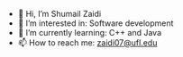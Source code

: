 - 👋 Hi, I’m Shumail Zaidi
- 👀 I’m interested in: Software development 
- 🌱 I’m currently learning: C++ and Java 
- 📫 How to reach me: zaidi07@ufl.edu

<!---
SZaidi00/SZaidi00 is a ✨ special ✨ repository because its `README.md` (this file) appears on your GitHub profile.
You can click the Preview link to take a look at your changes.
--->
